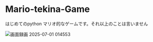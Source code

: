 # Mario-tekina-Game
はじめてのpython
マリオ的なゲームです。それ以上のことは言いません

![画面録画 2025-07-01 014553](https://github.com/user-attachments/assets/92ab878c-3c7e-45ba-bae2-35153a2416ef)
